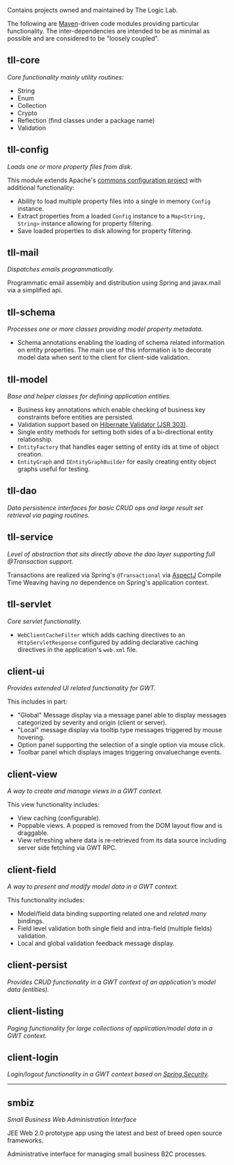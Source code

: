 Contains projects owned and maintained by The Logic Lab.

The following are [Maven](http://maven.apache.org/)-driven code modules providing particular functionality.  The inter-dependencies are intended to be as minimal as possible and are considered to be "loosely coupled".

## tll-core ##
_Core functionality mainly utility routines:_

  * String
  * Enum
  * Collection
  * Crypto
  * Reflection (find classes under a package name)
  * Validation

## tll-config ##
_Loads one or more property files from disk._

This module extends Apache's [commons configuration project](http://commons.apache.org/configuration) with additional functionality:

  * Ability to load multiple property files into a single in memory `Config` instance.
  * Extract properties from a loaded `Config` instance to a `Map<String, String>` instance allowing for property filtering.
  * Save loaded properties to disk allowing for property filtering.

## tll-mail ##
_Dispatches emails programmatically._

Programmatic email assembly and distribution using Spring and javax.mail via a simplified api.

## tll-schema ##
_Processes one or more classes providing model property metadata._

  * Schema annotations enabling the loading of schema related information on entity properties.  The main use of this information is to decorate model data when sent to the client for client-side validation.

## tll-model ##
_Base and helper classes for defining application entities._

  * Business key annotations which enable checking of business key constraints before entities are persisted.
  * Validation support based on [Hibernate Validator (JSR 303)](https://www.hibernate.org/412.html).
  * Single entity methods for setting both sides of a bi-directional entity relationship.
  * `EntityFactory` that handles eager setting of entity ids at time of object creation.
  * `EntityGraph` and `IEntityGraphBuilder` for easily creating entity object graphs useful for testing.

## tll-dao ##
_Data persistence interfaces for basic CRUD ops and large result set retrieval via paging routines._

## tll-service ##
_Level of abstraction that sits directly above the dao layer supporting full @Transaction support._

Transactions are realized via Spring's `@Transactional` via [AspectJ](http://www.eclipse.org/aspectj/) Compile Time Weaving having _no_ dependence on Spring's application context.

## tll-servlet ##
_Core servlet functionality._

  * `WebClientCacheFilter` which adds caching directives to an `HttpServletResponse` configured by adding declarative caching directives in the application's `web.xml` file.

## client-ui ##
_Provides extended UI related functionality for GWT._

This includes in part:
  * "Global" Message display via a message panel able to display messages categorized by severity and origin (client or server).
  * "Local" message display via tooltip type messages triggered by mouse hovering.
  * Option panel supporting the selection of a single option via mouse click.
  * Toolbar panel which displays images triggering onvaluechange events.

## client-view ##
_A way to create and manage views in a GWT context._

This view functionality includes:
  * View caching (configurable).
  * Poppable views. A popped is removed from the DOM layout flow and is draggable.
  * View refreshing where data is re-retrieved from its data source including server side fetching via GWT RPC.

## client-field ##
_A way to present and modify model data in a GWT context._

This functionality includes:
  * Model/field data binding supporting related one and _related many_ bindings.
  * Field level validation both single field and intra-field (multiple fields) validation.
  * Local and global validation feedback message display.

## client-persist ##
_Provides CRUD functionality in a GWT context of an application's model data (entities)._

## client-listing ##
_Paging functionality for large collections of application/model data in a GWT context._

## client-login ##
_Login/logout functionality in a GWT context based on [Spring Security](http://www.acegisecurity.org/)._


---


## smbiz ##
_Small Business Web Administration Interface_

JEE Web 2.0 prototype app using the latest and best of breed open source frameworks.

Administrative interface for managing small business B2C processes.